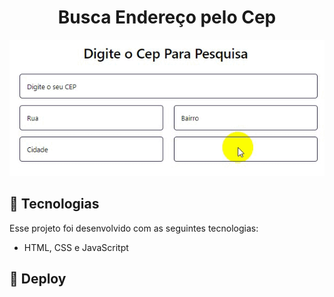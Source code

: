 <h1 align="center"> Busca Endereço pelo Cep </h1>

![Video_cep](./Video_cep.gif)




## 🚀 Tecnologias

Esse projeto foi desenvolvido com as seguintes tecnologias:

- HTML, CSS e JavaScritpt

## 🔖 Deploy

